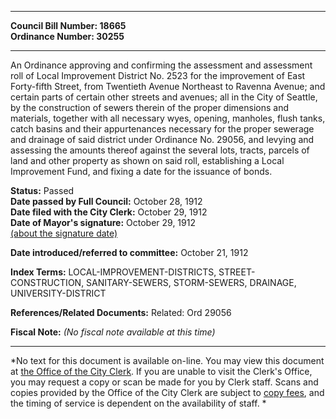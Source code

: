 * * * * *  
  
**Council Bill Number: [](#h0)[](#h2)18665**   
**Ordinance Number: 30255**  
  
* * * * *  
  
An Ordinance approving and confirming the assessment and assessment roll of Local Improvement District No. 2523 for the improvement of East Forty-fifth Street, from Twentieth Avenue Northeast to Ravenna Avenue; and certain parts of certain other streets and avenues; all in the City of Seattle, by the construction of sewers therein of the proper dimensions and materials, together with all necessary wyes, opening, manholes, flush tanks, catch basins and their appurtenances necessary for the proper sewerage and drainage of said district under Ordinance No. 29056, and levying and assessing the amounts thereof against the several lots, tracts, parcels of land and other property as shown on said roll, establishing a Local Improvement Fund, and fixing a date for the issuance of bonds.  
  
**Status:** Passed   
**Date passed by Full Council:** October 28, 1912   
**Date filed with the City Clerk:** October 29, 1912   
**Date of Mayor's signature:** October 29, 1912   
[(about the signature date)](/~public/approvaldate.htm)   
  
  
**Date introduced/referred to committee:** October 21, 1912   
  
**Index Terms:** LOCAL-IMPROVEMENT-DISTRICTS, STREET-CONSTRUCTION, SANITARY-SEWERS, STORM-SEWERS, DRAINAGE, UNIVERSITY-DISTRICT  
  
**References/Related Documents:** Related: Ord 29056  
  
**Fiscal Note:** *(No fiscal note available at this time)*  
  
* * * * *  
  
*No text for this document is available on-line. You may view this document at [the Office of the City Clerk](http://www.seattle.gov/leg/clerk/contactUs.htm). If you are unable to visit the Clerk's Office, you may request a copy or scan be made for you by Clerk staff. Scans and copies provided by the Office of the City Clerk are subject to [copy fees](http://clerk.seattle.gov/~public/clerkfees.htm), and the timing of service is dependent on the availability of staff. *  
  
  
